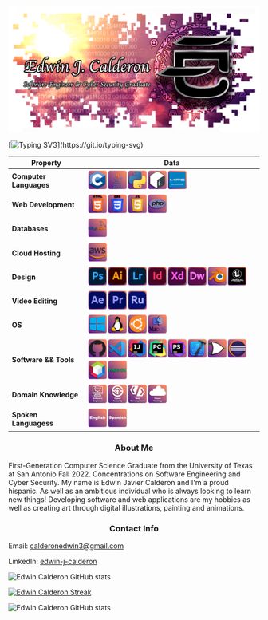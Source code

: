 ![Software Engineer & Cyber Security CS Student](https://github.com/ecalde/ecalde/blob/main/Github%20Banner%20Dawn.png?raw=true)

<!--   my-ticker -->    
[![Typing SVG](https://readme-typing-svg.demolab.com?font=Fira+Code&pause=1000&color=7C79F7&width=435&lines=System.out.print(%22Hello+World!%22);console.log(%22I'm+Edwin+J.+Calderon%22);printf(%22Welcome+to+my+Github!%22);print(%224%2B+years+of+programming+exp%22);%3Cp%3EAlways+Learning!%3C%2Fp%3E;echo+%22Software+Developer+enthusiast%22;std%3A%3Acout+%3C%3C+%22Graphic+Artist!%22)](https://git.io/typing-svg)

<!--   my-skils -->
| Property                                        | Data|
|-|-|
| **Computer Languages**                              |<img src="https://github.com/ecalde/ecalde/blob/main/icons/1.png?raw=true" alt="c" width="40" height="40"/><img src="https://github.com/ecalde/ecalde/blob/main/icons/2.png?raw=true" alt="java" width="40" height="40"/><img src="https://github.com/ecalde/ecalde/blob/main/icons/3.png?raw=true" alt="python" width="40" height="40"/><img src="https://github.com/ecalde/ecalde/blob/main/icons/4.png?raw=true" alt="bash" width="40" height="40"/><img src="https://github.com/ecalde/ecalde/blob/main/icons/5.png?raw=true" alt="mips" width="40" height="40"/>|                                                                                                                                                          
| **Web Development**                           | <img src="https://github.com/ecalde/ecalde/blob/main/icons/6.png?raw=true" alt="html" width="40" height="40"/><img src="https://github.com/ecalde/ecalde/blob/main/icons/7.png?raw=true" alt="css" width="40" height="40"/><img src="https://github.com/ecalde/ecalde/blob/main/icons/8.png?raw=true" alt="javascript" width="40" height="40"/><img src="https://github.com/ecalde/ecalde/blob/main/icons/9.png?raw=true" alt="php" width="40" height="40"/>|                                                                                                                                                          
| **Databases**                                     | <img src="https://github.com/ecalde/ecalde/blob/main/icons/10.png?raw=true" alt="mysql" width="40" height="40"/>|                                                                                                                                                          
| **Cloud Hosting**                                   | <img src="https://github.com/ecalde/ecalde/blob/main/icons/11.png?raw=true" alt="aws" width="40" height="40"/>|                                                                                                                                                          
| **Design**                                          | <img src="https://github.com/ecalde/ecalde/blob/main/icons/12.png?raw=true" alt="adobe photoshop" width="40" height="40"/><img src="https://github.com/ecalde/ecalde/blob/main/icons/13.png?raw=true" alt="adobe illustrator" width="40" height="40"/><img src="https://github.com/ecalde/ecalde/blob/main/icons/14.png?raw=true" alt="adobe lightroom" width="40" height="40"/><img src="https://github.com/ecalde/ecalde/blob/main/icons/15.png?raw=true" alt="adobe in design" width="40" height="40"/><img src="https://github.com/ecalde/ecalde/blob/main/icons/16.png?raw=true" alt="adobe xd" width="40" height="40"/><img src="https://github.com/ecalde/ecalde/blob/main/icons/17.png?raw=true" alt="adobe dreamweaver" width="40" height="40"/><img src="https://github.com/ecalde/ecalde/blob/main/icons/18.png?raw=true" alt="blender" width="40" height="40"/><img src="https://github.com/ecalde/ecalde/blob/main/icons/19.png?raw=true" alt="unreal engine" width="40" height="40"/>|                                                                                                                                                          
| **Video Editing**                            | <img src="https://github.com/ecalde/ecalde/blob/main/icons/20.png?raw=true" alt="adobe after effects" width="40" height="40"/><img src="https://github.com/ecalde/ecalde/blob/main/icons/21.png?raw=true" alt="adobe premiere pro" width="40" height="40"/><img src="https://github.com/ecalde/ecalde/blob/main/icons/22.png?raw=true" alt="adobe premiere rush" width="40" height="40"/>|                                                                                                                                         
| **OS** | <img src="https://github.com/ecalde/ecalde/blob/main/icons/23.png?raw=true" alt="windows" width="40" height="40"/><img src="https://github.com/ecalde/ecalde/blob/main/icons/24.png?raw=true" alt="linux" width="40" height="40"/><img src="https://github.com/ecalde/ecalde/blob/main/icons/25.png?raw=true" alt="ubuntu" width="40" height="40"/><img src="https://github.com/ecalde/ecalde/blob/main/icons/26.png?raw=true" alt="mac os" width="40" height="40"/>|                                                                                                                                                          
| **Software && Tools** | <img src="https://github.com/ecalde/ecalde/blob/main/icons/27.png?raw=true" alt="github" width="40" height="40"/><img src="https://github.com/ecalde/ecalde/blob/main/icons/28.png?raw=true" alt="vs code" width="40" height="40"/><img src="https://github.com/ecalde/ecalde/blob/main/icons/29.png?raw=true" alt="intelli j" width="40" height="40"/><img src="https://github.com/ecalde/ecalde/blob/main/icons/30.png?raw=true" alt="py charm" width="40" height="40"/><img src="https://github.com/ecalde/ecalde/blob/main/icons/31.png?raw=true" alt="php storm" width="40" height="40"/><img src="https://github.com/ecalde/ecalde/blob/main/icons/32.png?raw=true" alt="x code" width="40" height="40"/><img src="https://github.com/ecalde/ecalde/blob/main/icons/33.png?raw=true" alt="logism" width="40" height="40"/><img src="https://github.com/ecalde/ecalde/blob/main/icons/34.png?raw=true" alt="eclipse" width="40" height="40"/><img src="https://github.com/ecalde/ecalde/blob/main/icons/35.png?raw=true" alt="netbeans" width="40" height="40"/><img src="https://github.com/ecalde/ecalde/blob/main/icons/36.png?raw=true" alt="nginx" width="40" height="40"/>|                                               
| **Domain Knowledge** | <img src="https://github.com/ecalde/ecalde/blob/main/icons/37.png?raw=true" alt="software engineer" width="40" height="40"/><img src="https://github.com/ecalde/ecalde/blob/main/icons/38.png?raw=true" alt="cyber security" width="40" height="40"/><img src="https://github.com/ecalde/ecalde/blob/main/icons/39.png?raw=true" alt="web development" width="40" height="40"/><img src="https://github.com/ecalde/ecalde/blob/main/icons/40.png?raw=true" alt="cloud hosting" width="40" height="40"/>|                                                                                                                                                                                                                        
| **Spoken Languagess** | <img src="https://github.com/ecalde/ecalde/blob/main/icons/41.png?raw=true" alt="English" width="40" height="40"/><img src="https://github.com/ecalde/ecalde/blob/main/icons/42.png?raw=true" alt="Spanish" width="40" height="40"/>|                                                                                                                                                                                                                        


<h3 align="center">About Me</h3>
First-Generation Computer Science Graduate from the University of Texas at San Antonio Fall 2022. Concentrations on Software Engineering and Cyber Security. My name is Edwin Javier Calderon and I'm a proud hispanic. As well as an ambitious individual who is always looking to learn new things! Developing software and web applications are my hobbies as well as creating art through digital illustrations, painting and animations.

<h3 align="center">Contact Info</h3>
<div>
  <p>Email: <a href="calderonedwin3@gmail.com">calderonedwin3@gmail.com</a></p>
  <p>LinkedIn: <a href="https://www.linkedin.com/in/edwin-j-calderon/">edwin-j-calderon</a></p>
</div>

<!--   GitHub stats graph -->
![Edwin Calderon GitHub stats](https://github-readme-stats.vercel.app/api?username=ecalde&show_icons=true&theme=radical&border_radius=9)

[![Edwin Calderon Streak](https://streak-stats.demolab.com?user=ecalde&theme=radical&border_radius=9)](https://git.io/streak-stats)

![Edwin Calderon GitHub stats](https://github-readme-stats.vercel.app/api/top-langs/?username=ecalde&theme=radical)

